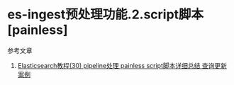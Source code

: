 # es-ingest预处理功能.2.script脚本[painless]

参考文章

1. [Elasticsearch教程(30) pipeline处理 painless script脚本详细总结 查询更新案例](https://blog.csdn.net/winterking3/article/details/114033906)

